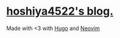 # [hoshiya4522's blog.](hoshiya4522.github.io)

Made with <3 with [Hugo](https://gohugo.io/) and [Neovim](https://neovim.io)
